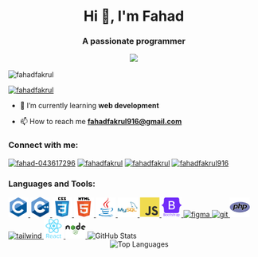 
<h1 align="center">Hi 👋, I'm Fahad</h1>
<h3 align="center">A passionate programmer</h3>
<p align="center"><img src="https://media4.giphy.com/media/v1.Y2lkPTc5MGI3NjExM2g5MGxtdHR6aGhvdzR2a3J5ZGx5eW13MzBxb3R2NWNpbzA1aGZ5diZlcD12MV9pbnRlcm5hbF9naWZfYnlfaWQmY3Q9Zw/qgQUggAC3Pfv687qPC/giphy.gif" width="500"/></p>
<p align="left"> <img src="https://komarev.com/ghpvc/?username=fahadfakrul&label=Profile%20views&color=0e75b6&style=flat" alt="fahadfakrul" /> </p>

<p align="left"> <a href="https://github.com/ryo-ma/github-profile-trophy"><img src="https://github-profile-trophy.vercel.app/?username=fahadfakrul" alt="fahadfakrul" /></a> </p>

- 🌱 I’m currently learning **web development**

- 📫 How to reach me **fahadfakrul916@gmail.com**
  

<h3 align="left">Connect with me:</h3>
<p align="left">
<a href="https://linkedin.com/in/fahad-043617296" target="blank"><img align="center" src="https://raw.githubusercontent.com/rahuldkjain/github-profile-readme-generator/master/src/images/icons/Social/linked-in-alt.svg" alt="fahad-043617296" height="30" width="40" /></a>
<a href="https://fb.com/fahadfakrul" target="blank"><img align="center" src="https://raw.githubusercontent.com/rahuldkjain/github-profile-readme-generator/master/src/images/icons/Social/facebook.svg" alt="fahadfakrul" height="30" width="40" /></a>
<a href="https://www.codechef.com/users/fahadfakrul" target="blank"><img align="center" src="https://cdn.jsdelivr.net/npm/simple-icons@3.1.0/icons/codechef.svg" alt="fahadfakrul" height="30" width="40" /></a>
<a href="https://codeforces.com/profile/fahadfakrul916" target="blank"><img align="center" src="https://raw.githubusercontent.com/rahuldkjain/github-profile-readme-generator/master/src/images/icons/Social/codeforces.svg" alt="fahadfakrul916" height="30" width="40" /> </a>
  
</p>

<h3 align="left">Languages and Tools:</h3>
<p align="left"> <a href="https://www.cprogramming.com/" target="_blank" rel="noreferrer"> <img src="https://raw.githubusercontent.com/devicons/devicon/master/icons/c/c-original.svg" alt="c" width="40" height="40"/> </a> <a href="https://www.w3schools.com/cpp/" target="_blank" rel="noreferrer"> <img src="https://raw.githubusercontent.com/devicons/devicon/master/icons/cplusplus/cplusplus-original.svg" alt="cplusplus" width="40" height="40"/> </a> <a href="https://www.w3schools.com/css/" target="_blank" rel="noreferrer"> <img src="https://raw.githubusercontent.com/devicons/devicon/master/icons/css3/css3-original-wordmark.svg" alt="css3" width="40" height="40"/> </a> <a href="https://www.w3.org/html/" target="_blank" rel="noreferrer"> <img src="https://raw.githubusercontent.com/devicons/devicon/master/icons/html5/html5-original-wordmark.svg" alt="html5" width="40" height="40"/> </a> <a href="https://www.java.com" target="_blank" rel="noreferrer"> <img src="https://raw.githubusercontent.com/devicons/devicon/master/icons/java/java-original.svg" alt="java" width="40" height="40"/> </a> <a href="https://www.mysql.com/" target="_blank" rel="noreferrer"> <img src="https://raw.githubusercontent.com/devicons/devicon/master/icons/mysql/mysql-original-wordmark.svg" alt="mysql" width="40" height="40"/>  </a><a href="https://developer.mozilla.org/en-US/docs/Web/JavaScript" target="_blank" rel="noreferrer"> <img src="https://raw.githubusercontent.com/devicons/devicon/master/icons/javascript/javascript-original.svg" alt="javascript" width="40" height="40"/> </a> <a href="https://tailwindcss.com/" target="_blank" rel="noreferrer"><img src="https://raw.githubusercontent.com/devicons/devicon/master/icons/bootstrap/bootstrap-plain-wordmark.svg" alt="bootstrap" width="40" height="40"/> </a> <a href="https://www.figma.com/" target="_blank" rel="noreferrer"> <img src="https://www.vectorlogo.zone/logos/figma/figma-icon.svg" alt="figma" width="40" height="40"/> </a> <a href="https://git-scm.com/" target="_blank" rel="noreferrer"> <img src="https://www.vectorlogo.zone/logos/git-scm/git-scm-icon.svg" alt="git" width="40" height="40"/> </a> <a href="https://developer.mozilla.org/en-US/docs/Web/JavaScript" target="_blank" rel="noreferrer"> <img src="https://raw.githubusercontent.com/devicons/devicon/master/icons/php/php-original.svg" alt="php" width="40" height="40"/> </a> <a href="https://tailwindcss.com/" target="_blank" rel="noreferrer"> <img src="https://www.vectorlogo.zone/logos/tailwindcss/tailwindcss-icon.svg" alt="tailwind" width="40" height="40"/>  </a> <a href="https://reactjs.org/" target="_blank" rel="noreferrer"> <img src="https://raw.githubusercontent.com/devicons/devicon/master/icons/react/react-original-wordmark.svg" alt="react" width="40" height="40"/> </a>
  <a href="https://nodejs.org" target="_blank" rel="noreferrer"> <img src="https://raw.githubusercontent.com/devicons/devicon/master/icons/nodejs/nodejs-original-wordmark.svg" alt="nodejs" width="40" height="40"/> </a>
<img src="https://github-readme-stats.vercel.app/api?username=fahadfakrul&show_icons=true&count_private=true&hide=stars&include_all_commits=true&theme=buefy" alt="GitHub Stats" height="200" width="500"> <img src="https://github-readme-stats.vercel.app/api/top-langs/?username=fahadfakrul&layout=compact" alt="Top Languages" align="right" height="200" width="300" >

<div class="inner" ld="root" style="background: url(&quot;/mod/background/bestagon/index.svg&quot;) center center / cover rgb(255, 255, 255);">
